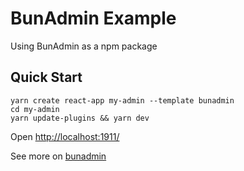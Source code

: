 # BunAdmin Example

Using BunAdmin as a npm package

## Quick Start

```shell script
yarn create react-app my-admin --template bunadmin
cd my-admin
yarn update-plugins && yarn dev
```

Open [http://localhost:1911/](http://localhost:1911/)

See more on [bunadmin](https://github.com/bunred/bunadmin)
